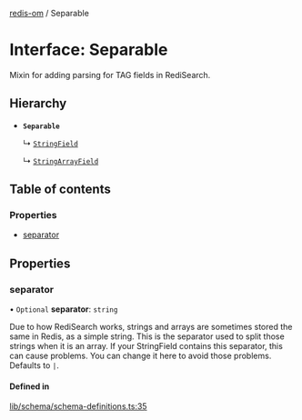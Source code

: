 [redis-om](../README.md) / Separable

# Interface: Separable

Mixin for adding parsing for TAG fields in RediSearch.

## Hierarchy

- **`Separable`**

  ↳ [`StringField`](StringField.md)

  ↳ [`StringArrayField`](StringArrayField.md)

## Table of contents

### Properties

- [separator](Separable.md#separator)

## Properties

### separator

• `Optional` **separator**: `string`

Due to how RediSearch works, strings and arrays are sometimes stored the same in Redis, as a
simple string. This is the separator used to split those strings when it is an array. If your
StringField contains this separator, this can cause problems. You can change it here to avoid
those problems. Defaults to `|`.

#### Defined in

[lib/schema/schema-definitions.ts:35](https://github.com/redis/redis-om-node/blob/0843d26/lib/schema/schema-definitions.ts#L35)
